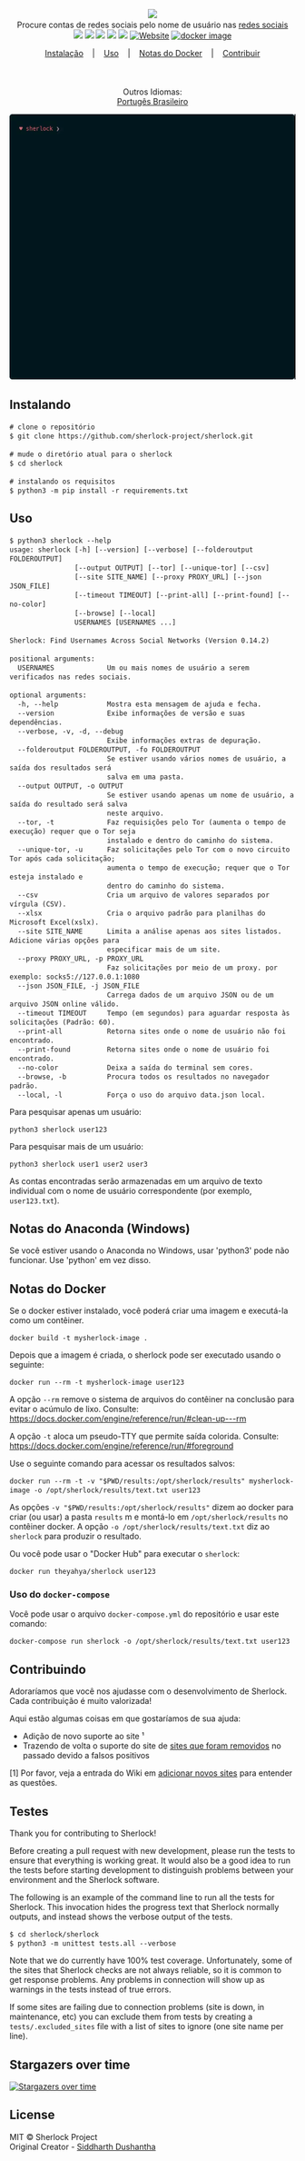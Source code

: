 <p align=center>

  <img src="https://user-images.githubusercontent.com/27065646/53551960-ae4dff80-3b3a-11e9-9075-cef786c69364.png"/>

  <br>
  <span>Procure contas de redes sociais pelo nome de usuário nas <a href="https://github.com/sherlock-project/sherlock/blob/master/sites.md">redes sociais</a></span>
  <br>
  <a target="_blank" href="https://www.python.org/downloads/" title="Python version"><img src="https://img.shields.io/badge/python-%3E=_3.6-green.svg"></a>
  <a target="_blank" href="LICENSE" title="License: MIT"><img src="https://img.shields.io/badge/License-MIT-blue.svg"></a>
  <a target="_blank" href="https://github.com/sherlock-project/sherlock/actions" title="Test Status"><img src="https://github.com/sherlock-project/sherlock/workflows/Tests/badge.svg?branch=master"></a>
  <a target="_blank" href="https://github.com/sherlock-project/sherlock/actions" title="Nightly Tests"><img src="https://github.com/sherlock-project/sherlock/workflows/Nightly/badge.svg?branch=master"></a>
  <a target="_blank" href="https://twitter.com/intent/tweet?text=%F0%9F%94%8E%20Find%20usernames%20across%20social%20networks%20&url=https://github.com/sherlock-project/sherlock&hashtags=hacking,%20osint,%20bugbounty,%20reconnaissance" title="Share on Twitter"><img src="https://img.shields.io/twitter/url/http/shields.io.svg?style=social"></a>
  <a target="_blank" href="http://sherlock-project.github.io/"><img alt="Website" src="https://img.shields.io/website-up-down-green-red/http/sherlock-project.github.io/..svg"></a>
  <a target="_blank" href="https://hub.docker.com/r/theyahya/sherlock"><img alt="docker image" src="https://img.shields.io/docker/v/theyahya/sherlock"></a>
</p>

<p align="center">
  <a href="#instalando">Instalação</a>
  &nbsp;&nbsp;&nbsp;|&nbsp;&nbsp;&nbsp;
  <a href="#uso-do">Uso</a>
  &nbsp;&nbsp;&nbsp;|&nbsp;&nbsp;&nbsp;
  <a href="#notas-do-docker">Notas do Docker</a>
  &nbsp;&nbsp;&nbsp;|&nbsp;&nbsp;&nbsp;
  <a href="#contribuindo">Contribuir</a>
  <br><br><br><br>
  <spam>Outros Idiomas: </spam>
  <br>
  <a href="./languages/pt-br.md">Portugês Brasileiro</a>
</p>

<p align="center">
<a href="https://asciinema.org/a/223115">
<img src="./images/sherlock_demo.gif"/>
</a>
</p>


## Instalando

```console
# clone o repositório
$ git clone https://github.com/sherlock-project/sherlock.git

# mude o diretório atual para o sherlock
$ cd sherlock

# instalando os requisitos
$ python3 -m pip install -r requirements.txt
```

## Uso

```console
$ python3 sherlock --help
usage: sherlock [-h] [--version] [--verbose] [--folderoutput FOLDEROUTPUT]
                [--output OUTPUT] [--tor] [--unique-tor] [--csv]
                [--site SITE_NAME] [--proxy PROXY_URL] [--json JSON_FILE]
                [--timeout TIMEOUT] [--print-all] [--print-found] [--no-color]
                [--browse] [--local]
                USERNAMES [USERNAMES ...]

Sherlock: Find Usernames Across Social Networks (Version 0.14.2)

positional arguments:
  USERNAMES             Um ou mais nomes de usuário a serem verificados nas redes sociais.

optional arguments:
  -h, --help            Mostra esta mensagem de ajuda e fecha.
  --version             Exibe informações de versão e suas dependências.
  --verbose, -v, -d, --debug
                        Exibe informações extras de depuração.
  --folderoutput FOLDEROUTPUT, -fo FOLDEROUTPUT
                        Se estiver usando vários nomes de usuário, a saída dos resultados será
                        salva em uma pasta.
  --output OUTPUT, -o OUTPUT
                        Se estiver usando apenas um nome de usuário, a saída do resultado será salva
                        neste arquivo.
  --tor, -t             Faz requisições pelo Tor (aumenta o tempo de execução) requer que o Tor seja
                        instalado e dentro do caminho do sistema.
  --unique-tor, -u      Faz solicitações pelo Tor com o novo circuito Tor após cada solicitação;
                        aumenta o tempo de execução; requer que o Tor esteja instalado e
                        dentro do caminho do sistema.
  --csv                 Cria um arquivo de valores separados por vírgula (CSV).
  --xlsx                Cria o arquivo padrão para planilhas do Microsoft Excel(xslx).
  --site SITE_NAME      Limita a análise apenas aos sites listados. Adicione várias opções para
                        especificar mais de um site.
  --proxy PROXY_URL, -p PROXY_URL
                        Faz solicitações por meio de um proxy. por exemplo: socks5://127.0.0.1:1080
  --json JSON_FILE, -j JSON_FILE
                        Carrega dados de um arquivo JSON ou de um arquivo JSON online válido.
  --timeout TIMEOUT     Tempo (em segundos) para aguardar resposta às solicitações (Padrão: 60).
  --print-all           Retorna sites onde o nome de usuário não foi encontrado.
  --print-found         Retorna sites onde o nome de usuário foi encontrado.
  --no-color            Deixa a saída do terminal sem cores.
  --browse, -b          Procura todos os resultados no navegador padrão.
  --local, -l           Força o uso do arquivo data.json local.
```

Para pesquisar apenas um usuário:
```
python3 sherlock user123
```

Para pesquisar mais de um usuário:
```
python3 sherlock user1 user2 user3
```

As contas encontradas serão armazenadas em um arquivo de texto individual com o nome de usuário correspondente (por exemplo, ```user123.txt```).

## Notas do Anaconda (Windows)

Se você estiver usando o Anaconda no Windows, usar 'python3' pode não funcionar. Use 'python' em vez disso.

## Notas do Docker

Se o docker estiver instalado, você poderá criar uma imagem e executá-la como um contêiner.

```
docker build -t mysherlock-image .
```

Depois que a imagem é criada, o sherlock pode ser executado usando o seguinte:

```
docker run --rm -t mysherlock-image user123
```

A opção ```--rm``` remove o sistema de arquivos do contêiner na conclusão para evitar o acúmulo de lixo. Consulte: https://docs.docker.com/engine/reference/run/#clean-up---rm

A opção ```-t``` aloca um pseudo-TTY que permite saída colorida. Consulte: https://docs.docker.com/engine/reference/run/#foreground

Use o seguinte comando para acessar os resultados salvos:

```
docker run --rm -t -v "$PWD/results:/opt/sherlock/results" mysherlock-image -o /opt/sherlock/results/text.txt user123
```

As opções ```-v "$PWD/results:/opt/sherlock/results"``` dizem ao docker para criar (ou usar) a pasta `results` m e montá-lo em `/opt/sherlock/results` no contêiner docker. A opção `-o /opt/sherlock/results/text.txt` diz ao `sherlock` para produzir o resultado.

Ou você pode usar o "Docker Hub" para executar o `sherlock`:
```
docker run theyahya/sherlock user123
```

### Uso do `docker-compose`

Você pode usar o arquivo `docker-compose.yml` do repositório e usar este comando:

```
docker-compose run sherlock -o /opt/sherlock/results/text.txt user123
```

## Contribuindo
Adoraríamos que você nos ajudasse com o desenvolvimento de Sherlock. Cada contribuição é muito valorizada!

Aqui estão algumas coisas em que gostaríamos de sua ajuda:
- Adição de novo suporte ao site ¹
- Trazendo de volta o suporte do site de [sites que foram removidos](removed_sites.md) no passado devido a falsos positivos

[1] Por favor, veja a entrada do Wiki em [adicionar novos sites](https://github.com/sherlock-project/sherlock/wiki/Adding-Sites-To-Sherlock)
para entender as questões.

## Testes

Thank you for contributing to Sherlock!

Before creating a pull request with new development, please run the tests
to ensure that everything is working great.  It would also be a good idea to run the tests
before starting development to distinguish problems between your
environment and the Sherlock software.

The following is an example of the command line to run all the tests for
Sherlock.  This invocation hides the progress text that Sherlock normally
outputs, and instead shows the verbose output of the tests.

```
$ cd sherlock/sherlock
$ python3 -m unittest tests.all --verbose
```

Note that we do currently have 100% test coverage.  Unfortunately, some of
the sites that Sherlock checks are not always reliable, so it is common
to get response problems.  Any problems in connection will show up as
warnings in the tests instead of true errors.

If some sites are failing due to connection problems (site is down, in maintenance, etc)
you can exclude them from tests by creating a `tests/.excluded_sites` file with a
list of sites to ignore (one site name per line).

## Stargazers over time

[![Stargazers over time](https://starchart.cc/sherlock-project/sherlock.svg)](https://starchart.cc/sherlock-project/sherlock)

## License

MIT © Sherlock Project<br/>
Original Creator - [Siddharth Dushantha](https://github.com/sdushantha)
